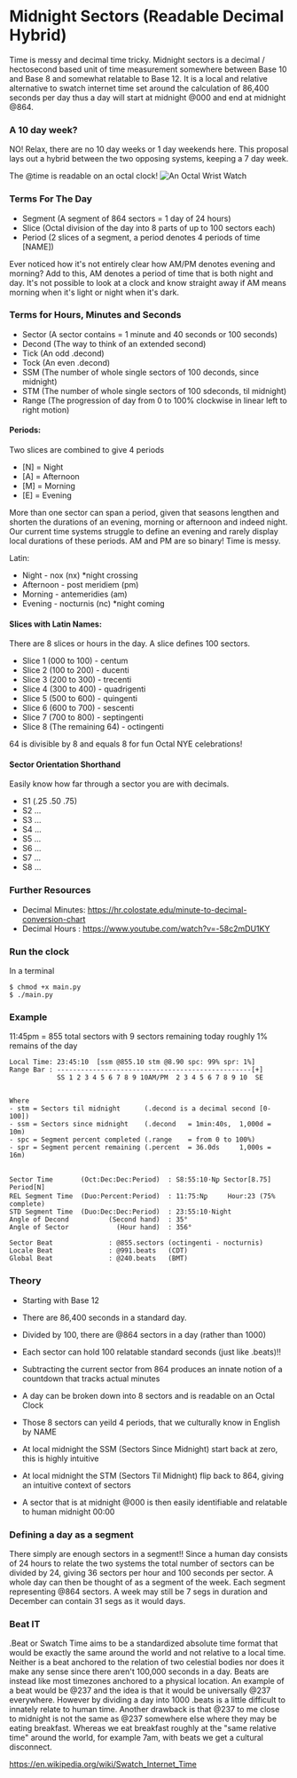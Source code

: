 # Midnight Sectors (Readable Decimal Hybrid)
Time is messy and decimal time tricky. Midnight sectors is a decimal / hectosecond based unit of time measurement somewhere between Base 10 and Base 8 and somewhat relatable to Base 12. It is a local and relative alternative to swatch internet time set around the calculation of 86,400 seconds per day thus a day will start at midnight @000 and end at midnight @864.

### A 10 day week?
NO! Relax, there are no 10 day weeks or 1 day weekends here. This proposal lays out a hybrid between the two opposing systems, keeping a 7 day week.


The @time is readable on an octal clock!
![An Octal Wrist Watch](https://rlv.zcache.com/octal_clock_base_eight_wrist_watch-r96038d637caa4f628250eaf51195ed92_zd5ip_630.jpg?rlvnet=1&view_padding=%5B285%2C0%2C285%2C0%5D)

### Terms For The Day
- Segment (A segment of 864 sectors = 1 day of 24 hours)
- Slice   (Octal division of the day into 8 parts of up to 100 sectors each)
- Period  (2 slices of a segment, a period denotes 4 periods of time [NAME])

Ever noticed how it's not entirely clear how AM/PM denotes evening and morning? Add to this, AM denotes a period of time that is both night and day. It's not possible to look at a clock and know straight away if AM means morning when it's light or night when it's dark.

### Terms for Hours, Minutes and Seconds
- Sector  (A sector contains = 1 minute and 40 seconds or 100 seconds)
- Decond  (The way to think of an extended second)
- Tick    (An odd  .decond)
- Tock    (An even .decond)
- SSM     (The number of whole single sectors of 100 deconds, since midnight)
- STM     (The number of whole single sectors of 100 sdeconds, til midnight)
- Range   (The progression of day from 0 to 100% clockwise in linear left to right motion)

#### Periods:
Two slices are combined to give 4 periods
- [N] = Night
- [A] = Afternoon
- [M] = Morning
- [E] = Evening

More than one sector can span a period, given that seasons lengthen and shorten the durations of an evening, morning or afternoon and indeed night. Our current time systems struggle to define an evening and rarely display local durations of these periods. AM and PM are so binary! Time is messy.

Latin:
- Night     - nox (nx) *night crossing
- Afternoon - post meridiem (pm)
- Morning   - antemeridies (am)
- Evening   - nocturnis (nc) *night coming

#### Slices with Latin Names:
There are 8 slices or hours in the day. A slice defines 100 sectors.

- Slice 1 (000 to 100) - centum
- Slice 2 (100 to 200) - ducenti
- Slice 3 (200 to 300) - trecenti
- Slice 4 (300 to 400) - quadrigenti
- Slice 5 (500 to 600) - quingenti
- Slice 6 (600 to 700) - sescenti
- Slice 7 (700 to 800) - septingenti
- Slice 8 (The remaining 64) - octingenti

64 is divisible by 8 and equals 8 for fun Octal NYE celebrations!

#### Sector Orientation Shorthand
Easily know how far through a sector you are with decimals.

- S1 (.25 .50 .75)
- S2 ...
- S3 ...
- S4 ...
- S5 ...
- S6 ...
- S7 ... 
- S8 ...

### Further Resources
- Decimal Minutes: https://hr.colostate.edu/minute-to-decimal-conversion-chart
- Decimal Hours  : https://www.youtube.com/watch?v=-58c2mDU1KY



### Run the clock
In a terminal
```
$ chmod +x main.py
$ ./main.py
```

### Example
11:45pm = 855 total sectors with 9 sectors remaining today roughly 1% remains of the day
```
Local Time: 23:45:10  [ssm @855.10 stm @8.90 spc: 99% spr: 1%]
Range Bar : -------------------------------------------------[+]
            SS 1 2 3 4 5 6 7 8 9 10AM/PM  2 3 4 5 6 7 8 9 10  SE


Where
- stm = Sectors til midnight      (.decond is a decimal second [0-100])
- ssm = Sectors since midnight    (.decond   = 1min:40s,  1,000d = 10m)
- spc = Segment percent completed (.range    = from 0 to 100%)
- spr = Segment percent remaining (.percent  = 36.0ds     1,000s = 16m)


Sector Time       (Oct:Dec:Dec:Period)  : S8:55:10⋅Nꝑ Sector[8.75] Period[N]
REL Segment Time  (Duo:Percent:Period)  : 11:75:Nꝑ     Hour:23 (75% complete)
STD Segment Time  (Duo:Dec:Dec:Period)  : 23:55:10⋅Night
Angle of Decond          (Second hand)  : 35°
Angle of Sector            (Hour hand)  : 356°

Sector Beat              : @855.sectors (octingenti - nocturnis)
Locale Beat              : @991.beats   (CDT)
Global Beat              : @240.beats   (BMT)

```

### Theory
- Starting with Base 12
- There are 86,400 seconds in a standard day.
- Divided by 100, there are @864 sectors in a day (rather than 1000)
- Each sector can hold 100 relatable standard seconds (just like .beats)!!
- Subtracting the current sector from 864 produces an innate notion of a countdown that tracks actual minutes

- A day can be broken down into 8 sectors and is readable on an Octal Clock

- Those 8 sectors can yeild 4 periods, that we culturally know in English by NAME

- At local midnight the SSM (Sectors Since Midnight) start back at zero, this is highly intuitive
- At local midnight the STM (Sectors Til Midnight) flip back to 864, giving an intuitive context of sectors
- A sector that is at midnight @000 is then easily identifiable and relatable to human midnight 00:00

### Defining a day as a segment
There simply are enough sectors in a segment!! Since a human day consists of 24 hours to relate the two systems the total number of sectors can be divided by 24, giving 36 sectors per hour and 100 seconds per sector. A whole day can then be thought of as a segment of the week. Each segment representing @864 sectors. A week may still be 7 segs in duration and December can contain 31 segs as it would days.

### Beat IT
.Beat or Swatch Time aims to be a standardized absolute time format that would be exactly the same around the world and not relative to a local time. Neither is a beat anchored to the relation of two celestial bodies nor does it make any sense since there aren't 100,000 seconds in a day. Beats are instead like most timezones anchored to a physical location. An example of a beat would be @237 and the idea is that it would be universally @237 everywhere. However by dividing a day into 1000 .beats is a little difficult to innately relate to human time. Another drawback is that @237 to me close to midnight is not the same as @237 somewhere else where they may be eating breakfast. Whereas we eat breakfast roughly at the "same relative time" around the world, for example 7am, with beats we get a cultural disconnect. 

https://en.wikipedia.org/wiki/Swatch_Internet_Time
